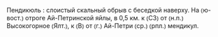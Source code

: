 ---
---

Пендикюль
: слоистый скальный обрыв с беседкой наверху. На ⦅ю-вост.⦆ отроге Ай-Петринской яйлы, в 0,5 км. к ⦅СЗ⦆ от ⦅н.п.⦆ Высокогорное ⦅Ялт.⦆, к ⦅В⦆ от ⦅г.⦆ Ай-Петри ⦅ср.⦆ ⦅рпл.⦆ мендикул.
